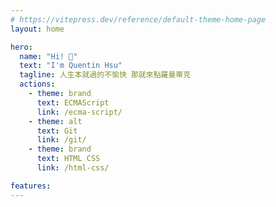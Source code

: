 ```yaml
---
# https://vitepress.dev/reference/default-theme-home-page
layout: home

hero:
  name: "Hi! 👋"
  text: "I'm Quentin Hsu"
  tagline: 人生本就過的不愉快 那就來點羅曼蒂克
  actions:
    - theme: brand
      text: ECMAScript
      link: /ecma-script/
    - theme: alt
      text: Git
      link: /git/
    - theme: brand
      text: HTML CSS
      link: /html-css/

features:
---
```

